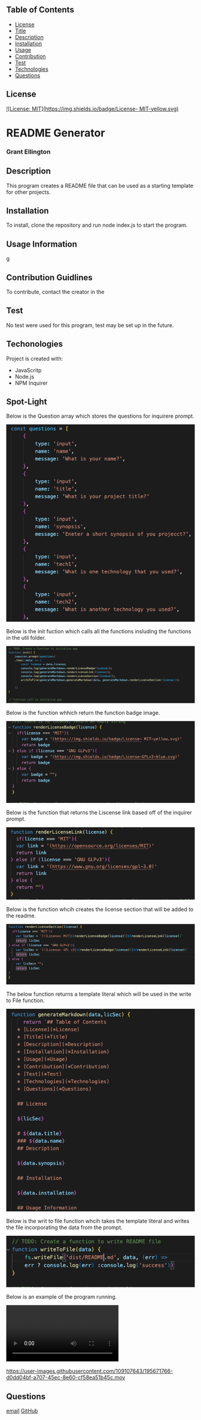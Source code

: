 ## Table of Contents
  * [License](*License)
  * [Title](*Title)
  * [Description](*Description)
  * [Installation](*Installation)
  * [Usage](*Usage)
  * [Contribution](*Contribution)
  * [Test](*Test)
  * [Technologies](*Technologies)
  * [Questions](*Questions)
  
  ## License
  
  [![License: MIT](https://img.shields.io/badge/License- MIT-yellow.svg)](https://opensource.org/licenses/MIT)

  # README Generator
  ### Grant Ellington
  ## Description
  This program creates a README file that can be used as a starting template for other projects.
  
  ## Installation
  To install, clone the repository and run node index.js to start the program.

  
  ## Usage Information
  
  g
  
  ## Contribution Guidlines
  
  To contribute, contact the creator in the 
  
  ## Test
  No test were used for this program, test may be set up in the future.
  
  
  ## Techonologies
  Project is created with:
  * JavaScritp
  * Node.js
  * NPM Inquirer
  
  ## Spot-Light
  
  Below is the Question array which stores the questions for inquirere prompt.

  ![questions](./img/questions.png)

  Below is the init fuction which calls all the functions insluding the functions in the util folder.

  ![init](./img/init.png)

  Below is the function whhich return the function badge image.

  ![renderLicenseBadge](./img/renderLicensebadge.png)

  Below is the function that returns the Liscense link based off of the inquirer prompt.

  ![renderLicenselink](./img/renderLicenseLink.png)

  Below is the function whcih creates the license section that will be added to the readme.

  ![renderLicenseSection](./img/renderLicenseSection.png)

  The below function returns a template literal which will be used in the write to File function.

  ![generatMarkdown](./img/generateMarkdown.png)

  Below is the writ to file function whcih takes the template literal and writes the file incorporating the data from the prompt.

  ![writeToFile](./img/writeToFile.png)

  Below is an example of the program running.

  ![example video](./img/Readmegeneratorxbit.mov)

https://user-images.githubusercontent.com/109107643/195671766-d0dd04bf-a707-45ec-8e60-cf58ea51b45c.mov


  ## Questions
  
  [email](gellingtonem6@gmail.com)
  [GitHub](https://github.com/Grant-Ellington)
